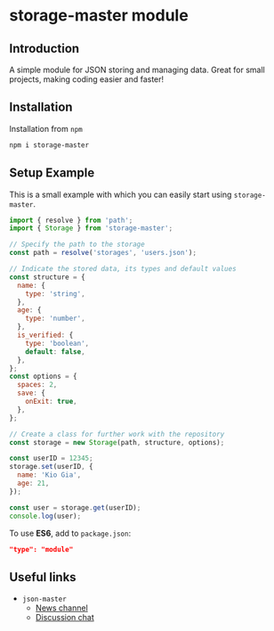 # storage-master module

## Introduction

A simple module for JSON storing and managing data.
Great for small projects, making coding easier and faster!

## Installation

Installation from `npm`

```bash
npm i storage-master
```

## Setup Example

This is a small example with which you can easily start using `storage-master`.

```js
import { resolve } from 'path';
import { Storage } from 'storage-master';

// Specify the path to the storage
const path = resolve('storages', 'users.json');

// Indicate the stored data, its types and default values
const structure = {
  name: {
    type: 'string',
  },
  age: {
    type: 'number',
  },
  is_verified: {
    type: 'boolean',
    default: false,
  },
};
const options = {
  spaces: 2,
  save: {
    onExit: true,
  },
};

// Create a class for further work with the repository
const storage = new Storage(path, structure, options);

const userID = 12345;
storage.set(userID, {
  name: 'Kio Gia',
  age: 21,
});

const user = storage.get(userID);
console.log(user);
```

To use **ES6**, add to `package.json`:

```json
"type": "module"
```

## Useful links

- `json-master`
  - [News channel][1]
  - [Discussion chat][2]

[1]: https://t.me/KioDev
[2]: https://t.me/KioDevChat
